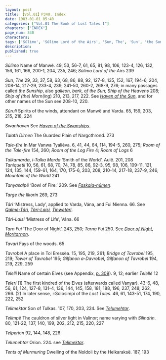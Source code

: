 ```yaml
---
layout: post
title: 【Vol.01】P340. Index
date: 1983-01-01 05:40
categories: ["Vol.01 The Book of Lost Tales I"]
chapters: ["INDEX"]
page_num: 340
characters: 
tags: ['Súlimo', 'Súlimo Lord of the Airs', 'Sun, The', 'Sun', 'the Sunship', 'Ship of the Heavens', 'Ship of (the) Morn(ing)', 'Súruli', 'Swanhaven', 'Talath Dirnen', 'Tale-fire', 'Room of the Tale-fire', 'Room of the Log Fire', 'Room of Logs', 'Talkamarda', 'i-Talka Marda', 'Mountain of the World', 'Tanyasalpë', 'Targe the llkorin', 'Tári', 'Tári-Laisi', 'Tarn Fui', 'Tarna Fui', 'Tavari', 'Tavrobel', 'Bridge of Tavrobel', 'Tower of Tavrobel', 'Gilfanon a-Davrobel', 'Gilfanon of Tavrobel', 'Telelli', 'Telellë', 'Teleri', 'Telimektar', 'Telimpë', 'Silindrin', 'Telperion', 'Telumehtar', 'Tents of Murmuring']
description: 
published: true
---
```


<I>Súlimo</I> Name of Manwë. 49, 53, 56-7, 61, 65, 81, 98, 106, 123-4, 126, 132, 156, 161, 166, 200-1, 204, 235, 246; <I>Súlimo Lord of the Airs</I> 239

<I>Sun, The</I> 29, 33, 37, 58, 63, 68, 86, 88, 92, 127-8, 135, 152, 167, 194-6, 204, 208-14, 217-29, 233-4, 239, 241-50, 260-2, 268-9, 276; in many passages called <I>the Sunship</I>, also <I>galleon, bark, of the Sun; Ship of the Heavens</I> 208; <I>Ship of (the) Morn(ing</I>) 210, 213, 217, 222. See <I>[Haven of the Sun]({{site.baseurl}}/tags#Haven%20of%20the%20Sun)</I>, and for other names of the Sun see 208-10, 220.

<I>Súruli</I> Spirits of the winds, attendant on Manwë and Varda. 65, 159, 203, 215, 218, 224

<I>Swanhaven</I> See <I>[Haven of the Swanships]({{site.baseurl}}/tags#Haven%20of%20the%20Swanships)</I>.

<I>Talath Dirnen</I> The Guarded Plain of Nargothrond. 273

<I>Tale-fire</I> In Mar Vanwa Tyaliéva. 6, 41, 44, 64, 114, 194-5, 260, 275; <I>Room of the Tale-fire</I> 154, 260; <I>Room of the Log Fire</I> 4; <I>Room of Logs</I> 6

<I>Talkamarda</I>, <I>i-Talka Marda</I> ‘Smith of the World’, Aulë. 201, 208<BR><I>Taniquetil</I> 10, 56, 61, 68, 70, 74, 78, 85, 86, 92-3, 95, 98, 106, 109-11, 121, 124, 135, 144, 159-61, 164, 170, 175-6, 203, 208, 210-14, 217-18, 237-9, 246; <I>Mountain of the World</I> 241

<I>Tanyasalpë</I> ‘Bowl of Fire.’ 209. See <I>[Faskala-númen]({{site.baseurl}}/tags#Faskala-númen)</I>.

<I>Targe the llkorin</I> 269, 273

<I>Tári</I> ‘Mistress, Lady’, applied to Varda, Vána, and Fui Nienna. 66. See <I>[Qalmë-Tári]({{site.baseurl}}/tags#Qalmë-Tári), [Tári-Laisi]({{site.baseurl}}/tags#Tári-Laisi), [Tinwetári]({{site.baseurl}}/tags#Tinwetári)</I>.

<I>Tári-Laisi</I> ‘Mistress of Life’, Vána. 66

<I>Tarn Fui</I> ‘The Door of Night’. 243, 250; <I>Tarna Fui</I> 250. See <I>[Door of Night]({{site.baseurl}}/tags#Door%20of%20Night), [Moritarnon]({{site.baseurl}}/tags#Moritarnon)</I>.

<I>Tavari</I> Fays of the woods. 65

<I>Tavrobel</I> A place in Tol Eressëa. 15, 195, 219, 261; <I>Bridge of Tavrobel</I> 195, 219; <I>Tower of Tavrobel</I> 195; <I>Gilfanon a-Davrobel</I>, <I>Gilfanon of Tavrobel</I> 194, 219, 229, 259

<I>Telelli</I> Name of certain Elves (see Appendix, [p. 309]({{site.baseurl}}/vol01-p309)). 9, 12; earlier <I>Telellë</I> 12

<I>Teleri</I> (1) The first kindred of the Elves (afterwards called Vanyar). 43-6, 48, 56, 61, 124, 127-8, 131-4, 136, 144, 145, 158, 181, 188, 196, 237, 248, 262, 266. (2) In later sense, =Solosimpi of the <I>Lost Tales</I>. 46, 61, 143-51, 174, 190, 222, 252

<I>Telimektar</I> Son of Tulkas. 107, 170, 203, 224. See <I>[Telumehtar]({{site.baseurl}}/tags#Telumehtar)</I>.

<I>Telimpë</I> The cauldron of silver light in Valinor; name varying with <I>Silindrin</I>. 80, 121-22, 137, 140, 199, 202, 212, 215, 220, 227

<I>Telperion</I> 92, 144, 148, 226

<I>Telumehtar</I> Orion. 224. see <I>[Telimektar]({{site.baseurl}}/tags#Telimektar)</I>.

<I>Tents of Murmuring</I> Dwelling of the Noldoli by the Helkaraksë. 187, 193

